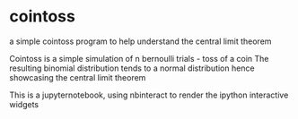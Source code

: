 # cointoss
a simple cointoss program to help understand the central limit theorem

Cointoss is a simple simulation of n bernoulli trials - toss of a coin
The resulting binomial distribution tends to a normal distribution
hence showcasing the central limit theorem

This is a jupyternotebook, using nbinteract to render the ipython interactive widgets

